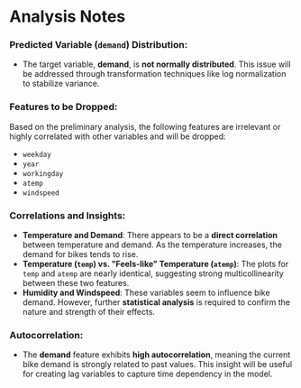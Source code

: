 # Analysis Notes

### Predicted Variable (`demand`) Distribution:
- The target variable, **demand**, is **not normally distributed**. This issue will be addressed through transformation techniques like log normalization to stabilize variance.

### Features to be Dropped:
Based on the preliminary analysis, the following features are irrelevant or highly correlated with other variables and will be dropped:
- `weekday`
- `year`
- `workingday`
- `atemp`
- `windspeed`

### Correlations and Insights:
- **Temperature and Demand**: There appears to be a **direct correlation** between temperature and demand. As the temperature increases, the demand for bikes tends to rise.
- **Temperature (`temp`) vs. "Feels-like" Temperature (`atemp`)**: The plots for `temp` and `atemp` are nearly identical, suggesting strong multicollinearity between these two features.
- **Humidity and Windspeed**: These variables seem to influence bike demand. However, further **statistical analysis** is required to confirm the nature and strength of their effects.

### Autocorrelation:
- The **demand** feature exhibits **high autocorrelation**, meaning the current bike demand is strongly related to past values. This insight will be useful for creating lag variables to capture time dependency in the model.
